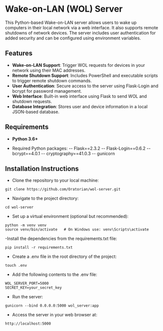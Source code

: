 # Wake-on-LAN (WOL) Server

This Python-based Wake-on-LAN server allows users to wake up computers in their local network via a web interface. It also supports remote shutdowns of network devices. The server includes user authentication for added security and can be configured using environment variables.

## Features

- **Wake-on-LAN Support**: Trigger WOL requests for devices in your network using their MAC addresses.
- **Remote Shutdown Support**: Includes PowerShell and executable scripts to trigger remote shutdown commands.
- **User Authentication**: Secure access to the server using Flask-Login and bcrypt for password management.
- **Web Interface**: Built-in web interface using Flask to send WOL and shutdown requests.
- **Database Integration**: Stores user and device information in a local JSON-based database.

## Requirements

- **Python 3.6+**
  
- Required Python packages:
 -- Flask==2.3.2
 -- Flask-Login==0.6.2
 -- bcrypt==4.0.1
 -- cryptography==41.0.3
-- gunicorn

##  Installation Instructions
- Clone the repository to your local machine:

```
git clone https://github.com/Oratorian/wol-server.git
```
- Navigate to the project directory:

```
cd wol-server
```
- Set up a virtual environment (optional but recommended):
```
python -m venv venv
source venv/bin/activate   # On Windows use: venv\Scripts\activate
```

-Install the dependencies from the requirements.txt file:

```
pip install -r requirements.txt
```
- Create a .env file in the root directory of the project:

```
touch .env
```

- Add the following contents to the .env file:

```
WOL_SERVER_PORT=5000
SECRET_KEY=your_secret_key
```

- Run the server:

```
gunicorn --bind 0.0.0.0:5000 wol_server:app
```

- Access the server in your web browser at:
```
http://localhost:5000
```